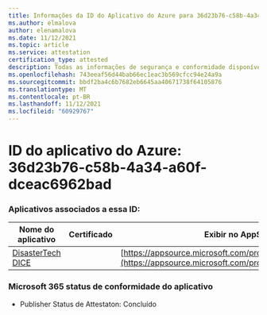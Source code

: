 ```yaml
---
title: Informações da ID do Aplicativo do Azure para 36d23b76-c58b-4a34-a60f-dceac6962bad
ms.author: elmalova
author: elenamalova
ms.date: 11/12/2021
ms.topic: article
ms.service: attestation
certification_type: attested
description: Todas as informações de segurança e conformidade disponíveis para o 36d23b76-c58b-4a34-a60f-dceac6962bad.
ms.openlocfilehash: 743eeaf56d44bab66ec1eac3b569cfcc94e24a9a
ms.sourcegitcommit: bbdf2ba4c6b7682eb6645aa40671738f64105876
ms.translationtype: MT
ms.contentlocale: pt-BR
ms.lasthandoff: 11/12/2021
ms.locfileid: "60929767"
---
```

# <a name="azure-app-id-36d23b76-c58b-4a34-a60f-dceac6962bad"></a>ID do aplicativo do Azure: 36d23b76-c58b-4a34-a60f-dceac6962bad


### <a name="apps-associated-with-this-id"></a>Aplicativos associados a essa ID:
| **Nome do aplicativo** | **Certificado** | **Exibir no AppSource** |
|--------------|---------------|-----------------------|
| [DisasterTech DICE](https://docs.microsoft.com/microsoft-365-app-certification/forward/WA200001909) |  | [https://appsource.microsoft.com/product/office/WA200001909](https://appsource.microsoft.com/product/office/WA200001909) |

### <a name="microsoft-365-app-compliance-status"></a>Microsoft 365 status de conformidade do aplicativo
- Publisher Status de Attestaton: Concluído
